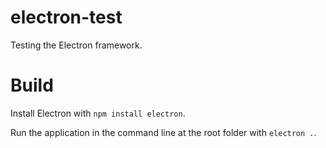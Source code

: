 # electron-test
Testing the Electron framework.

# Build
Install Electron with `npm install electron`.

Run the application in the command line at the root folder with `electron .`.
